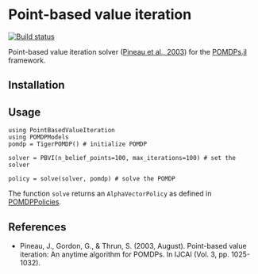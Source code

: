 # Point-based value iteration

[![Build status](https://travis-ci.com/dominikstrb/PointBasedValueIteration.jl.svg?branch=master)](https://travis-ci.com/github/dominikstrb/PointBasedValueIteration.jl)

Point-based value iteration solver ([Pineau et al., 2003](http://www.fore.robot.cc/papers/Pineau03a.pdf)) for the [POMDPs.jl](https://github.com/JuliaPOMDP/POMDPs.jl) framework.

## Installation

## Usage
```
using PointBasedValueIteration
using POMDPModels
pomdp = TigerPOMDP() # initialize POMDP

solver = PBVI(n_belief_points=100, max_iterations=100) # set the solver

policy = solve(solver, pomdp) # solve the POMDP
```

The function `solve` returns an `AlphaVectorPolicy` as defined in [POMDPPolicies](https://github.com/JuliaPOMDP/POMDPPolicies.jl).

## References
- Pineau, J., Gordon, G., & Thrun, S. (2003, August). Point-based value iteration: An anytime algorithm for POMDPs. In IJCAI (Vol. 3, pp. 1025-1032).
